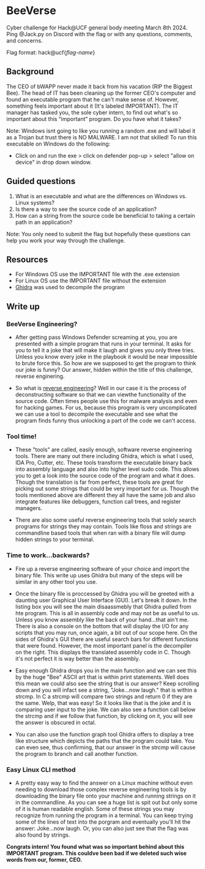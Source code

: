 # BeeVerse
Cyber challenge for Hack@UCF general body meeting March 8th 2024. Ping @Jack.py on Discord with the flag or with any questions, comments, and concerns.

Flag format: hack@ucf{*flag-name*}

## Background
The CEO of bWAPP never made it back from his vacation (RIP the Biggest Bee). The head of IT has been cleaning up the former CEO's computer and found an executable program that he can't make sense of. However, something feels important about it (It's labeled IMPORTANT). The IT manager has tasked you, the sole cyber intern, to find out what's so important about this “important” program. Do you have what it takes?

Note: Windows isnt going to like you running a random .exe and will label it as a Trojan but trust there is NO MALWARE. I am not that skilled! To run this executable on Windows do the following:

+ Click on and run the exe > click on defender pop-up > select "allow on device" in drop down window. 

## Guided questions
1. What is an executable and what are the differences on Windows vs. Linux systems?
2. Is there a way to see the source code of an application?
3. How can a string from the source code be beneficial to taking a certain path in an application?

Note: You only need to submit the flag but hopefully these questions can help you work your way through the challenge.

## Resources
- For Windows OS use the IMPORTANT file with the .exe extension
- For Linux OS use the IMPORTANT file without the extension
- [Ghidra](https://ghidra-sre.org/) was used to decompile the program

## Write up
### BeeVerse Engineering?
- After getting pass Windows Defender screaming at you, you are presented with a simple program that runs in your terminal. It asks for you to tell it a joke that will make it laugh and gives you only three tries. Unless you know every joke in the playbook it would be near impossible to brute force this. So how are we supposed to get the program to think our joke is funny? Our answer, hidden within the title of this challenge, reverse enginering. 

- So what is [reverse engineering](https://www.zenarmor.com/docs/network-security-tutorials/what-is-reverse-engineering)? Well in our case it is the process of deconstructing software so that we can viewthe functionality of the source code. Often times people use this for malware analysis and even for hacking games. For us, because this program is very uncomplicated we can use a tool to decompile the executable and see what the program finds funny thus unlocking a part of the code we can't access.

### Tool time!
- These "tools" are called, easily enough, software reverse engineering tools. There are many out there including Ghidra, which is what I used, IDA Pro, Cutter, etc. These tools transform the executable binary back into assembly language and also into higher level sudo code. This allows you to get a look into the source code of the program and what it does. Though the translation is far from perfect, these tools are great for picking out some strings that could be very important for us. Though the tools mentioned above are different they all have the same job and also integrate features like debuggers, function call trees, and register managers.

- There are also some useful reverse engineering tools that solely search programs for strings they may contain. Tools like floss and strings are commandline based tools that when ran with a binary file will dump hidden strings to your terminal. 

### Time to work...backwards?
- Fire up a reverse engineering software of your choice and import the binary file. This write up uses Ghidra but many of the steps will be similar in any other tool you use.

- Once the binary file is proccessed by Ghidra you will be greeted with a daunting user Graphical User Interface (GUI). Let's break it down. In the listing box you will see the main disaassmebly that Ghidra pulled from hte program. This is all in assembly code and may not be as useful to us. Unless you know assembly like the back of your hand...that ain't me. There is also a console on the bottom that will display the I/O for any scripts that you may run, once again, a bit out of our scope here. On the sides of Ghidra's GUI there are useful search bars for different functions that were found. However, the most important panel is the decompiler on the right. This displays the translated assembly code in C. Though it's not perfect it is way better than the assembly. 

- Easy enough Ghidra drops you in the main function and we can see this by the huge "Bee" ASCII art that is within print statements. Well does this mean we could also see the string that is our answer? Keep scrolling down and you will infact see a string, "Joke...now laugh." that is within a strcmp. In C a strcmp will compare two strings and return 0 if they are the same. Welp, that was easy! So it looks like that is the joke and it is comparing user input to the joke. We can also see a function call below the strcmp and if we follow that function, by clicking on it, you will see the answer is obscured in octal. 

- You can also use the function graph tool Ghidra offers to display a tree like structure which depicts the paths that the program could take. You can even see, thus confirming, that our answer in the strcmp will cause the program to branch and call another function.

### Easy Linux CLI method
- A pretty easy way to find the answer on a Linux machine without even needing to download those complex reverse engineering tools is by downloading the binary file onto your machine and running strings on it in the commandline. As you can see a huge list is spit out but only some of it is human readable english. Some of these strings you may recognize from running the program in a terminal. You can keep trying some of the lines of text into the porgram and eventually you'll hit the answer: Joke...now laugh. Or, you can also just see that the flag was also found by strings.

**Congrats intern! You found what was so important behind about this IMPORTANT program. This couldve been bad if we deleted such wise words from our, former, CEO.**
